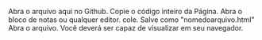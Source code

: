 Abra o arquivo aqui no Github.
Copie o código inteiro da Página.
Abra o bloco de notas ou qualquer editor.
cole.
Salve como "nomedoarquivo.html"
Abra o arquivo.
Você deverá ser capaz de visualizar em seu navegador.
